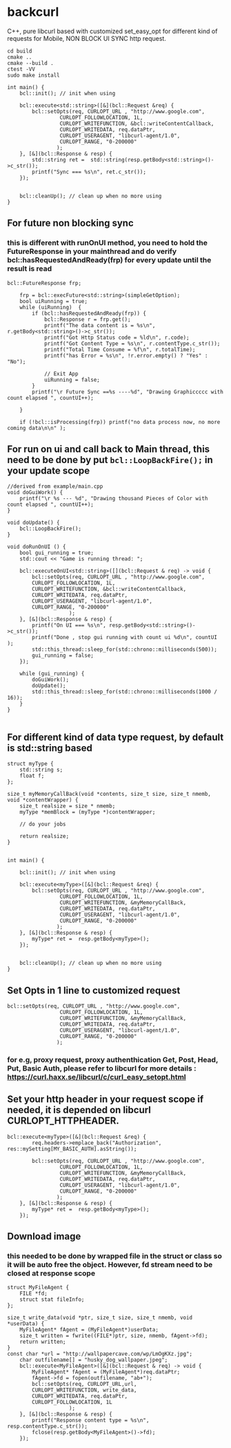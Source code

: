 # backcurl
C++, pure libcurl based with customized set_easy_opt for different kind of requests for Mobile, NON BLOCK UI SYNC http request.



```
cd build
cmake ..
cmake --build .
ctest -VV
sudo make install
```



```
int main() {
	bcl::init(); // init when using

    bcl::execute<std::string>([&](bcl::Request &req) {
    	bcl::setOpts(req, CURLOPT_URL , "http://www.google.com",
                 CURLOPT_FOLLOWLOCATION, 1L,
                 CURLOPT_WRITEFUNCTION, &bcl::writeContentCallback,
                 CURLOPT_WRITEDATA, req.dataPtr,
                 CURLOPT_USERAGENT, "libcurl-agent/1.0",
                 CURLOPT_RANGE, "0-200000"
                );
	}, [&](bcl::Response & resp) {
        std::string ret =  std::string(resp.getBody<std::string>()->c_str());
        printf("Sync === %s\n", ret.c_str());
    });


    bcl::cleanUp(); // clean up when no more using
}
```


## For future non blocking sync
### this is different with runOnUI method, you need to hold the FutureResponse in your mainthread and do verify bcl::hasRequestedAndReady(frp) for every update until the result is read

```	
bcl::FutureResponse frp;

    frp = bcl::execFuture<std::string>(simpleGetOption);
    bool uiRunning = true;
    while (uiRunning)  {
        if (bcl::hasRequestedAndReady(frp)) {
            bcl::Response r = frp.get();
            printf("The data content is = %s\n", r.getBody<std::string>()->c_str());
            printf("Got Http Status code = %ld\n", r.code);
            printf("Got Content Type = %s\n", r.contentType.c_str());
            printf("Total Time Consume = %f\n", r.totalTime);
            printf("has Error = %s\n", !r.error.empty() ? "Yes" : "No");

            // Exit App
            uiRunning = false;
        }
        printf("\r Future Sync ==%s ----%d", "Drawing Graphiccccc with count elapsed ", countUI++);

    }
    
    if (!bcl::isProcessing(frp)) printf("no data process now, no more coming data\n\n" );
```    



## For run on ui and call back to Main thread, this need to be done by put `bcl::LoopBackFire();` in your update scope
```
//derived from example/main.cpp
void doGuiWork() {
    printf("\r %s --- %d", "Drawing thousand Pieces of Color with count elapsed ", countUI++);
}

void doUpdate() {
    bcl::LoopBackFire();
}

void doRunOnUI () {
    bool gui_running = true;
    std::cout << "Game is running thread: ";

    bcl::executeOnUI<std::string>([](bcl::Request & req) -> void {
        bcl::setOpts(req, CURLOPT_URL , "http://www.google.com",
        CURLOPT_FOLLOWLOCATION, 1L,
        CURLOPT_WRITEFUNCTION, &bcl::writeContentCallback,
        CURLOPT_WRITEDATA, req.dataPtr,
        CURLOPT_USERAGENT, "libcurl-agent/1.0",
        CURLOPT_RANGE, "0-200000"
                    );
    }, [&](bcl::Response & resp) {
        printf("On UI === %s\n", resp.getBody<std::string>()->c_str());
        printf("Done , stop gui running with count ui %d\n", countUI );
        std::this_thread::sleep_for(std::chrono::milliseconds(500));
        gui_running = false;
    });

    while (gui_running) {
        doGuiWork();
        doUpdate();
        std::this_thread::sleep_for(std::chrono::milliseconds(1000 / 16));
    }
}


```


## For different kind of data type request,  by default is std::string based
```
struct myType {
	std::string s;
	float f;
};

size_t myMemoryCallBack(void *contents, size_t size, size_t nmemb, void *contentWrapper) {
    size_t realsize = size * nmemb;
    myType *memBlock = (myType *)contentWrapper;
    
    // do your jobs

    return realsize;
}


int main() {

	bcl::init(); // init when using

    bcl::execute<myType>([&](bcl::Request &req) {
    	bcl::setOpts(req, CURLOPT_URL , "http://www.google.com",
                 CURLOPT_FOLLOWLOCATION, 1L,
                 CURLOPT_WRITEFUNCTION, &myMemoryCallBack,
                 CURLOPT_WRITEDATA, req.dataPtr,
                 CURLOPT_USERAGENT, "libcurl-agent/1.0",
                 CURLOPT_RANGE, "0-200000"
                );
	}, [&](bcl::Response & resp) {
        myType* ret =  resp.getBody<myType>();
    });


    bcl::cleanUp(); // clean up when no more using
}
```


## Set Opts in 1 line to customized request
```
bcl::setOpts(req, CURLOPT_URL , "http://www.google.com",
                 CURLOPT_FOLLOWLOCATION, 1L,
                 CURLOPT_WRITEFUNCTION, &myMemoryCallBack,
                 CURLOPT_WRITEDATA, req.dataPtr,
                 CURLOPT_USERAGENT, "libcurl-agent/1.0",
                 CURLOPT_RANGE, "0-200000"
                );
```                
### for e.g, proxy request, proxy authenthication Get, Post, Head, Put, Basic Auth, please refer to libcurl for more details : https://curl.haxx.se/libcurl/c/curl_easy_setopt.html




## Set your http header in your request scope if needed, it is depended on libcurl CURLOPT_HTTPHEADER.
```
bcl::execute<myType>([&](bcl::Request &req) {
        req.headers->emplace_back("Authorization", res::mySetting[MY_BASIC_AUTH].asString());

        bcl::setOpts(req, CURLOPT_URL , "http://www.google.com",
                 CURLOPT_FOLLOWLOCATION, 1L,
                 CURLOPT_WRITEFUNCTION, &myMemoryCallBack,
                 CURLOPT_WRITEDATA, req.dataPtr,
                 CURLOPT_USERAGENT, "libcurl-agent/1.0",
                 CURLOPT_RANGE, "0-200000"
                );
    }, [&](bcl::Response & resp) {
        myType* ret =  resp.getBody<myType>();
    });
```


## Download image
### this needed to be done by wrapped file in the struct or class so it will be auto free the object. However, fd stream need to be closed at response scope
```
struct MyFileAgent {
    FILE *fd;
    struct stat fileInfo;
};

size_t write_data(void *ptr, size_t size, size_t nmemb, void *userData) {
    MyFileAgent* fAgent = (MyFileAgent*)userData;
    size_t written = fwrite((FILE*)ptr, size, nmemb, fAgent->fd);
    return written;
}
const char *url = "http://wallpapercave.com/wp/LmOgKXz.jpg";
    char outfilename[] = "husky_dog_wallpaper.jpeg";
    bcl::execute<MyFileAgent>([&](bcl::Request & req) -> void {
        MyFileAgent* fAgent = (MyFileAgent*)req.dataPtr;
        fAgent->fd = fopen(outfilename, "ab+");
        bcl::setOpts(req, CURLOPT_URL,url,
        CURLOPT_WRITEFUNCTION, write_data,
        CURLOPT_WRITEDATA, req.dataPtr,
        CURLOPT_FOLLOWLOCATION, 1L
                    );
    }, [&](bcl::Response & resp) {
        printf("Response content type = %s\n", resp.contentType.c_str());
        fclose(resp.getBody<MyFileAgent>()->fd);
    });

```



